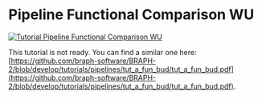 # Pipeline Functional Comparison WU

[![Tutorial Pipeline Functional Comparison WU](https://img.shields.io/badge/PDF-Download-red?style=flat-square&logo=adobe-acrobat-reader)](tut_a_fun_wu.pdf)

This tutorial is not ready. You can find a similar one here: [https://github.com/braph-software/BRAPH-2/blob/develop/tutorials/pipelines/tut_a_fun_bud/tut_a_fun_bud.pdf](https://github.com/braph-software/BRAPH-2/blob/develop/tutorials/pipelines/tut_a_fun_bud/tut_a_fun_bud.pdf).
